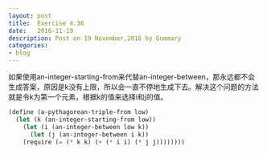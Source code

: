 ```yaml
---
layout: post
title:  Exercise 4.36
date:   2016-11-19
description: Post on 19 November,2016 by Gummary
categories:
- blog
---
```


如果使用an-integer-starting-from来代替an-integer-between，那永远都不会生成答案，原因是k没有上限，所以会一直不停地生成下去。解决这个问题的方法就是令k为第一个元素，根据k的值来选择i和j的值。

~~~scheme
(define (a-pythagorean-triple-from low)
  (let (k (an-integer-starting-from low))
    (let (i (an-integer-between low k))
      (let (j (an-integer-between i k))
	(require (= (* k k) (+ (* i i) (* j j))))))))
~~~

	